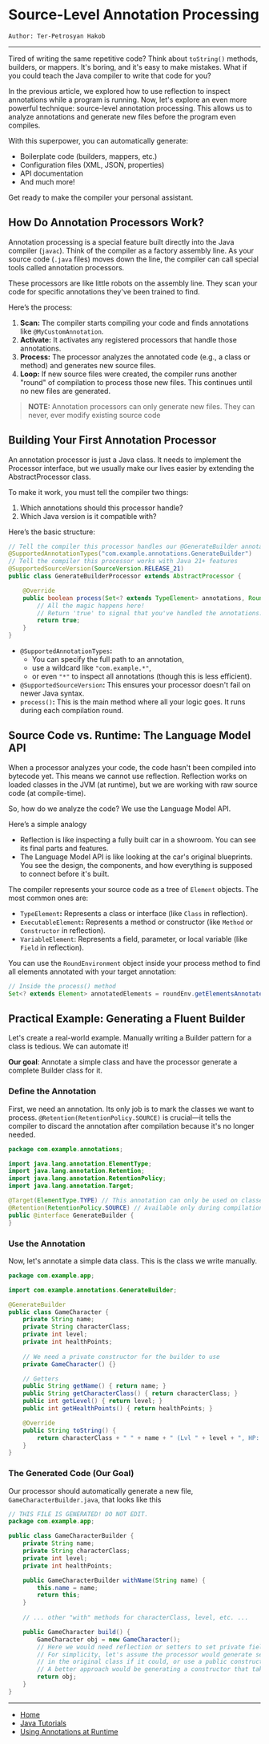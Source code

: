 # Source-Level Annotation Processing

```
Author: Ter-Petrosyan Hakob
```

---

Tired of writing the same repetitive code? Think about `toString()` methods, 
builders, or mappers. It's boring, and it's easy to make mistakes. What if you could teach the Java compiler to write that code for you?

In the previous article, we explored how to use reflection to inspect annotations while a program is running. Now, 
let's explore an even more powerful technique: source-level annotation processing. This allows us to analyze annotations 
and generate new files before the program even compiles.

With this superpower, you can automatically generate:

- Boilerplate code (builders, mappers, etc.)
- Configuration files (XML, JSON, properties)
- API documentation
- And much more!

Get ready to make the compiler your personal assistant. 

## How Do Annotation Processors Work?

Annotation processing is a special feature built directly into the Java compiler (`javac`). Think of 
the compiler as a factory assembly line. As your source code (`.java` files) moves down the line, the compiler can call special tools called annotation processors.

These processors are like little robots on the assembly line. They scan your code for specific annotations they've been trained to find.

Here’s the process:

1. **Scan:** The compiler starts compiling your code and finds annotations like `@MyCustomAnnotation`.
2. **Activate:** It activates any registered processors that handle those annotations.
3. **Process:** The processor analyzes the annotated code (e.g., a class or method) and generates new source files.
4. **Loop:** If new source files were created, the compiler runs another "round" of compilation to process those new files. This continues until no new files are generated.

> **NOTE:** Annotation processors can only generate new files. They can never, ever modify existing source code

## Building Your First Annotation Processor

An annotation processor is just a Java class. It needs to implement the Processor interface, but we usually make our lives easier by extending the AbstractProcessor class.

To make it work, you must tell the compiler two things:

1. Which annotations should this processor handle?
2. Which Java version is it compatible with?

Here’s the basic structure:

```java
// Tell the compiler this processor handles our @GenerateBuilder annotation
@SupportedAnnotationTypes("com.example.annotations.GenerateBuilder") 
// Tell the compiler this processor works with Java 21+ features
@SupportedSourceVersion(SourceVersion.RELEASE_21) 
public class GenerateBuilderProcessor extends AbstractProcessor {

    @Override
    public boolean process(Set<? extends TypeElement> annotations, RoundEnvironment roundEnv) {
        // All the magic happens here!
        // Return 'true' to signal that you've handled the annotations.
        return true; 
    }
}
```

- `@SupportedAnnotationTypes`**:** 
    - You can specify the full path to an annotation, 
    - use a wildcard like `"com.example.*"`, 
    - or even `"*"` to inspect all annotations (though this is less efficient).
- `@SupportedSourceVersion`**:** This ensures your processor doesn't fail on newer Java syntax.
- `process()`**:** This is the main method where all your logic goes. It runs during each compilation round.


## Source Code vs. Runtime: The Language Model API

When a processor analyzes your code, the code hasn't been compiled into bytecode yet. This means we cannot use reflection. 
Reflection works on loaded classes in the JVM (at runtime), but we are working with raw source code (at compile-time).

So, how do we analyze the code? We use the Language Model API.

Here’s a simple analogy
- Reflection is like inspecting a fully built car in a showroom. You can see its final parts and features.
- The Language Model API is like looking at the car's original blueprints. You see the design, the components, and how everything is supposed to connect before it's built.

The compiler represents your source code as a tree of `Element` objects. The most common ones are:

- `TypeElement`**:** Represents a class or interface (like `Class` in reflection).
- `ExecutableElement`**:** Represents a method or constructor (like `Method` or `Constructor` in reflection).
- `VariableElement`: Represents a field, parameter, or local variable (like `Field` in reflection).

You can use the `RoundEnvironment` object inside your process method to find all elements annotated with your target annotation:

```java
// Inside the process() method
Set<? extends Element> annotatedElements = roundEnv.getElementsAnnotatedWith(GenerateBuilder.class);
```

## Practical Example: Generating a Fluent Builder

Let's create a real-world example. Manually writing a Builder pattern for a class is tedious. We can automate it!

**Our goal**: Annotate a simple class and have the processor generate a complete Builder class for it.

### Define the Annotation

First, we need an annotation. Its only job is to mark the classes we want to process.
`@Retention(RetentionPolicy.SOURCE)` is crucial—it tells the compiler to discard the annotation after compilation because it's no longer needed.

```java
package com.example.annotations;

import java.lang.annotation.ElementType;
import java.lang.annotation.Retention;
import java.lang.annotation.RetentionPolicy;
import java.lang.annotation.Target;

@Target(ElementType.TYPE) // This annotation can only be used on classes
@Retention(RetentionPolicy.SOURCE) // Available only during compilation
public @interface GenerateBuilder {
}
```

### Use the Annotation

Now, let's annotate a simple data class. This is the class we write manually.

```java
package com.example.app;

import com.example.annotations.GenerateBuilder;

@GenerateBuilder
public class GameCharacter {
    private String name;
    private String characterClass;
    private int level;
    private int healthPoints;
    
    // We need a private constructor for the builder to use
    private GameCharacter() {}

    // Getters
    public String getName() { return name; }
    public String getCharacterClass() { return characterClass; }
    public int getLevel() { return level; }
    public int getHealthPoints() { return healthPoints; }

    @Override
    public String toString() {
        return characterClass + " " + name + " (Lvl " + level + ", HP: " + healthPoints + ")";
    }
}
```

### The Generated Code (Our Goal)

Our processor should automatically generate a new file, `GameCharacterBuilder.java`, that looks like this

```java
// THIS FILE IS GENERATED! DO NOT EDIT.
package com.example.app;

public class GameCharacterBuilder {
    private String name;
    private String characterClass;
    private int level;
    private int healthPoints;

    public GameCharacterBuilder withName(String name) {
        this.name = name;
        return this;
    }
    
    // ... other "with" methods for characterClass, level, etc. ...

    public GameCharacter build() {
        GameCharacter obj = new GameCharacter();
        // Here we would need reflection or setters to set private fields.
        // For simplicity, let's assume the processor would generate setters 
        // in the original class if it could, or use a public constructor.
        // A better approach would be generating a constructor that takes a builder.
        return obj; 
    }
}
```

---

- [Home](./../../README.md)
- [Java Tutorials](./../tutorials.md)
- [Using Annotations at Runtime](./4_Using_Annotations_at_Runtime.md)